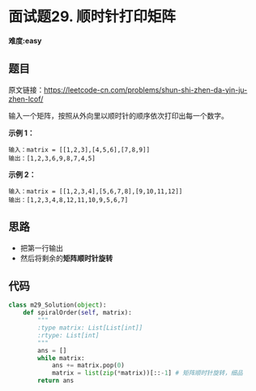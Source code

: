 # 面试题29. 顺时针打印矩阵
**难度:easy**
## 题目
原文链接：https://leetcode-cn.com/problems/shun-shi-zhen-da-yin-ju-zhen-lcof/

输入一个矩阵，按照从外向里以顺时针的顺序依次打印出每一个数字。

**示例 1：**
```
输入：matrix = [[1,2,3],[4,5,6],[7,8,9]]
输出：[1,2,3,6,9,8,7,4,5]
```
**示例 2：**
```
输入：matrix = [[1,2,3,4],[5,6,7,8],[9,10,11,12]]
输出：[1,2,3,4,8,12,11,10,9,5,6,7]
```

## 思路
* 把第一行输出
* 然后将剩余的**矩阵顺时针旋转**

## 代码
```python
class m29_Solution(object):
    def spiralOrder(self, matrix):
        """
        :type matrix: List[List[int]]
        :rtype: List[int]
        """
        ans = []
        while matrix:
            ans += matrix.pop(0)
            matrix = list(zip(*matrix))[::-1] # 矩阵顺时针旋转，细品
        return ans
```
